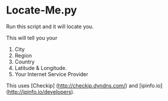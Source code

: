 # Locate-Me.py

Run this script and it will locate you. 

This will tell you your 

1. City
2. Region
3. Country
4. Latitude & Longitude.
5. Your Internet Service Provider

This uses [Checkip] (http://checkip.dyndns.com/) and [ipinfo.io] (http://ipinfo.io/developers).
